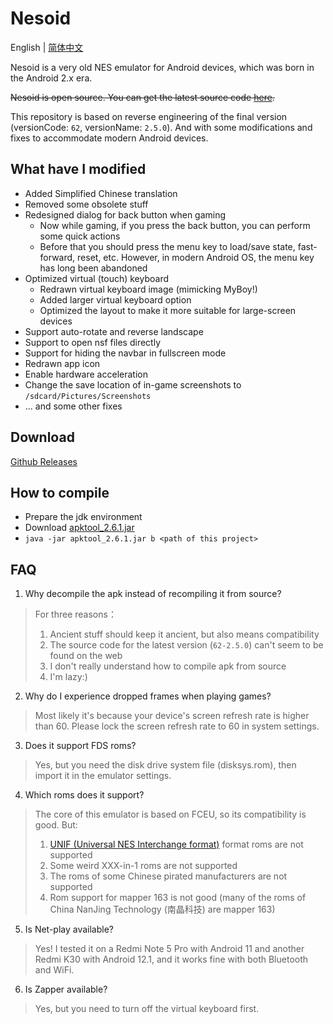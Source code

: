 # Nesoid

English | [简体中文](README_CH.md)

Nesoid is a very old NES emulator for Android devices, which was born in the Android 2.x era.

~~Nesoid is open source. You can get the latest source code [here](https://f-droid.org/repo/com.androidemu.nes_61_src.tar.gz).~~

This repository is based on reverse engineering of the final version (versionCode: `62`, versionName: `2.5.0`). And with some modifications and fixes to accommodate modern Android devices.

## What have I modified

- Added Simplified Chinese translation
- Removed some obsolete stuff
- Redesigned dialog for back button when gaming
  - Now while gaming, if you press the back button, you can perform some quick actions
  - Before that you should press the menu key to load/save state, fast-forward, reset, etc. However, in modern Android OS, the menu key has long been abandoned
- Optimized virtual (touch) keyboard
  - Redrawn virtual keyboard image (mimicking MyBoy!)
  - Added larger virtual keyboard option
  - Optimized the layout to make it more suitable for large-screen devices
- Support auto-rotate and reverse landscape
- Support to open nsf files directly
- Support for hiding the navbar in fullscreen mode
- Redrawn app icon
- Enable hardware acceleration
- Change the save location of in-game screenshots to `/sdcard/Pictures/Screenshots`
- ... and some other fixes

## Download

[Github Releases](https://github.com/Pzqqt/com.androidemu.nes/releases/latest)

## How to compile

- Prepare the jdk environment
- Download [apktool_2.6.1.jar](https://github.com/iBotPeaches/Apktool/releases/download/v2.6.1/apktool_2.6.1.jar)
- `java -jar apktool_2.6.1.jar b <path of this project>`

## FAQ

1. Why decompile the apk instead of recompiling it from source?

> For three reasons：
> 1. Ancient stuff should keep it ancient, but also means compatibility
> 2. The source code for the latest version (`62-2.5.0`) can't seem to be found on the web
> 3. I don't really understand how to compile apk from source
> 4. I'm lazy:)

2. Why do I experience dropped frames when playing games?

> Most likely it's because your device's screen refresh rate is higher than 60. Please lock the screen refresh rate to 60 in system settings.

3. Does it support FDS roms?

> Yes, but you need the disk drive system file (disksys.rom), then import it in the emulator settings.

4. Which roms does it support?

> The core of this emulator is based on FCEU, so its compatibility is good. But:
> 1. [UNIF (Universal NES Interchange format)](https://www.nesdev.org/wiki/UNIF) format roms are not supported
> 2. Some weird XXX-in-1 roms are not supported
> 3. The roms of some Chinese pirated manufacturers are not supported
> 4. Rom support for mapper 163 is not good (many of the roms of China NanJing Technology (南晶科技) are mapper 163)

5. Is Net-play available?

> Yes! I tested it on a Redmi Note 5 Pro with Android 11 and another Redmi K30 with Android 12.1, and it works fine with both Bluetooth and WiFi.

6. Is Zapper available?
> Yes, but you need to turn off the virtual keyboard first.
